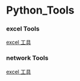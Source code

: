 # Python_Tools


### excel Tools
[excel 工具](https://github.com/lynn-ling/Python_Tools/tree/master/excel)


### network Tools
[excel 工具](https://github.com/lynn-ling/Python_Tools/tree/master/network)
